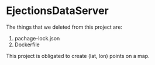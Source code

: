 # EjectionsDataServer
The things that we deleted from this project are: 
1) pachage-lock.json
2) Dockerfile 

This project is obligated to create (lat, lon) points on a map.
